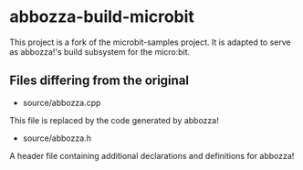 # abbozza-build-microbit

This project is a fork of the microbit-samples project. It is adapted to serve as abbozza!'s build subsystem for the micro:bit.

## Files differing from the original

* source/abbozza.cpp
  
This file is replaced by the code generated by abbozza!
  
* source/abbozza.h

A header file containing additional declarations and definitions for abbozza!
  
